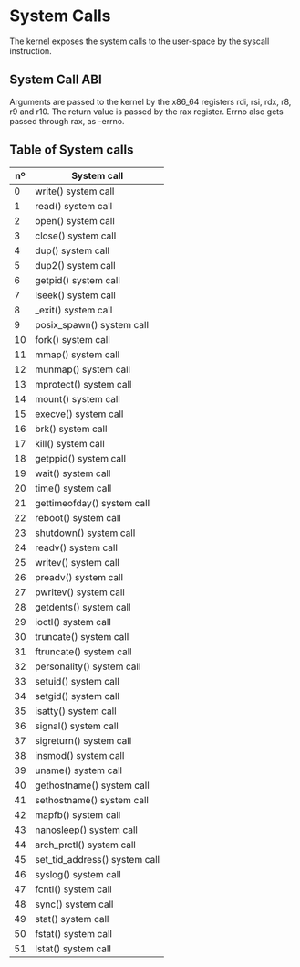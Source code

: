 # System Calls

The kernel exposes the system calls to the user-space by the syscall instruction.

## System Call ABI
Arguments are passed to the kernel by the x86_64 registers rdi, rsi, rdx, r8, r9 and r10. The return value is passed by the rax register.
Errno also gets passed through rax, as -errno.

## Table of System calls

| nº| System call         |
|---|---------------------|
| 0 | write() system call |
| 1 | read() system call  |
| 2 | open() system call  |
| 3 | close() system call |
| 4 | dup() system call   |
| 5 | dup2() system call  |
| 6 | getpid() system call |
| 7 | lseek() system call |
| 8 | _exit() system call |
| 9 | posix_spawn() system call |
| 10 | fork() system call |
| 11 | mmap() system call |
| 12 | munmap() system call |
| 13 | mprotect() system call |
| 14 | mount() system call |
| 15 | execve() system call |
| 16 | brk() system call |
| 17 | kill() system call |
| 18 | getppid() system call |
| 19 | wait() system call |
| 20 | time() system call |
| 21 | gettimeofday() system call |
| 22 | reboot() system call |
| 23 | shutdown() system call |
| 24 | readv() system call |
| 25 | writev() system call |
| 26 | preadv() system call |
| 27 | pwritev() system call |
| 28 | getdents() system call |
| 29 | ioctl() system call |
| 30 | truncate() system call |
| 31 | ftruncate() system call |
| 32 | personality() system call |
| 33 | setuid() system call |
| 34 | setgid() system call |
| 35 | isatty() system call |
| 36 | signal() system call |
| 37 | sigreturn() system call |
| 38 | insmod() system call |
| 39 | uname() system call |
| 40 | gethostname() system call |
| 41 | sethostname() system call |
| 42 | mapfb() system call |
| 43 | nanosleep() system call |
| 44 | arch_prctl() system call |
| 45 | set_tid_address() system call |
| 46 | syslog() system call |
| 47 | fcntl() system call |
| 48 | sync() system call |
| 49 | stat() system call |
| 50 | fstat() system call |
| 51 | lstat() system call |
